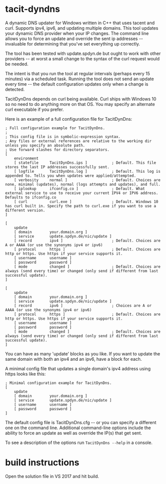 # tacit-dyndns
A dynamic DNS updater for Windows written in C++ that uses tacent and curl. Supports ipv4, ipv6, and updating multiple domains. This tool updates your dynamic DNS provider when your IP changes. The command line allows you to force an update and override the sent ip addresses -- invaluable for determining that you've set everything up correctly.

The tool has been tested with update.spdyn.de but ought to work with other providers -- at worst a small change to the syntax of the curl request would be needed.

The intent is that you run the tool at regular intervals (perhaps every 15 minutes) via a scheduled task. Running the tool does not send an update every time -- the default configuration updates only when a change is detected.

TacitDynDns depends on curl being available. Curl ships with Windows 10 so no need to do anything more on that OS. You may specify an alternate curl executable if you prefer.

Here is an example of a full configuration file for TacitDynDns:

```
; Full configuration example for TacitDynDns.
;
; This config file is in symbolic-expression syntax.
; Any files or external references are relative to the working dir unless you specify an absolute path.
; Use forward slashes for directory separators.
[
    environment
    [ statefile     TacitDynDns.ips ]           ; Default. This file stores the last IP addresses successfully sent.
    [ logfile       TacitDynDns.log ]           ; Default. This log is appended to. Tells you when updates were applied/attempted.
    [ verbosity     normal ]                    ; Default. Choices are none, minimal (updates), normal (logs attempts and updates), and full.
    [ iplookup      ifconfig.co ]               ; Default. What external service to use to receive your current IPV4 or IPV6 address. Defaults to ifconfig.co
    [ curl          curl.exe ]                  ; Default. Windows 10 has curl built in. Specify the path to curl.exe if you want to use a different version.
]

[
    update
    [ domain        your.domain.org ]
    [ service       update.spdyn.de/nic/update ]
    [ record        ipv4 ]                      ; Default. Choices are A or AAAA (or use the synonyms ipv4 or ipv6)
    [ protocol      https ]                     ; Default. Choices are http or https. Use https if your service supports it.
    [ username      username ]
    [ password      password ]
    [ mode          changed ]                   ; Default. Choices are always (send every time) or changed (only send if different from last successful update).
]

[
    update
    [ domain        your.domain.org ]
    [ service       update.spdyn.de/nic/update ]
    [ record        ipv6 ]                      ; Choices are A or AAAA (or use the synonyms ipv4 or ipv6)
    [ protocol      https ]                     ; Default. Choices are http or https. Use https if your service supports it.
    [ username      username ]
    [ password      password ]
    [ mode          changed ]                   ; Default. Choices are always (send every time) or changed (only send if different from last successful update).
]
```

You can have as many 'update' blocks as you like. If you want to update the same domain with both an ipv4 and an ipv6, have a block for each.

A minimal config file that updates a single domain's ipv4 address using https looks like this:

```
; Minimal configuration example for TacitDynDns.
[
    update
    [ domain        your.domain.org ]
    [ service       update.spdyn.de/nic/update ]
    [ username      username ]
    [ password      password ]
]
```

The default config file is TacitDynDns.cfg -- or you can specify a different one on the command line. Additional command-line options include the ability to force an update as well as override the IP(s) that get sent.

To see a description of the options run `TacitDynDns --help` in a console.

# build instructions

Open the solution file in VS 2017 and hit build.
